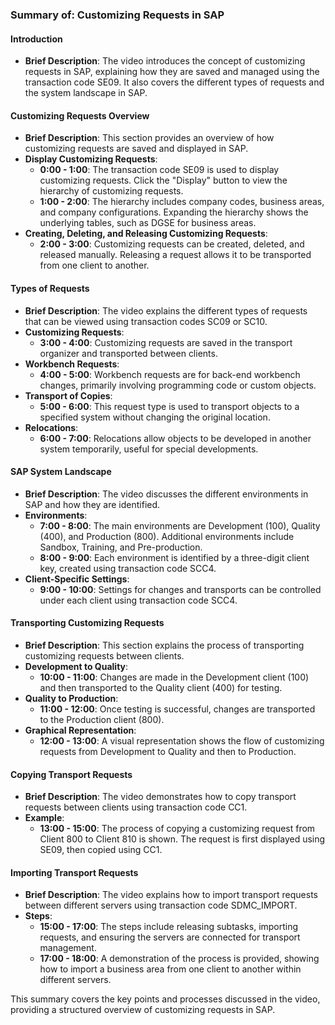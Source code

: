 ### Summary of: Customizing Requests in SAP

#### Introduction
- **Brief Description**: The video introduces the concept of customizing requests in SAP, explaining how they are saved and managed using the transaction code SE09. It also covers the different types of requests and the system landscape in SAP.

#### Customizing Requests Overview
- **Brief Description**: This section provides an overview of how customizing requests are saved and displayed in SAP.
- **Display Customizing Requests**:
  - **0:00 - 1:00**: The transaction code SE09 is used to display customizing requests. Click the "Display" button to view the hierarchy of customizing requests.
  - **1:00 - 2:00**: The hierarchy includes company codes, business areas, and company configurations. Expanding the hierarchy shows the underlying tables, such as DGSE for business areas.
- **Creating, Deleting, and Releasing Customizing Requests**:
  - **2:00 - 3:00**: Customizing requests can be created, deleted, and released manually. Releasing a request allows it to be transported from one client to another.

#### Types of Requests
- **Brief Description**: The video explains the different types of requests that can be viewed using transaction codes SC09 or SC10.
- **Customizing Requests**:
  - **3:00 - 4:00**: Customizing requests are saved in the transport organizer and transported between clients.
- **Workbench Requests**:
  - **4:00 - 5:00**: Workbench requests are for back-end workbench changes, primarily involving programming code or custom objects.
- **Transport of Copies**:
  - **5:00 - 6:00**: This request type is used to transport objects to a specified system without changing the original location.
- **Relocations**:
  - **6:00 - 7:00**: Relocations allow objects to be developed in another system temporarily, useful for special developments.

#### SAP System Landscape
- **Brief Description**: The video discusses the different environments in SAP and how they are identified.
- **Environments**:
  - **7:00 - 8:00**: The main environments are Development (100), Quality (400), and Production (800). Additional environments include Sandbox, Training, and Pre-production.
  - **8:00 - 9:00**: Each environment is identified by a three-digit client key, created using transaction code SCC4.
- **Client-Specific Settings**:
  - **9:00 - 10:00**: Settings for changes and transports can be controlled under each client using transaction code SCC4.

#### Transporting Customizing Requests
- **Brief Description**: This section explains the process of transporting customizing requests between clients.
- **Development to Quality**:
  - **10:00 - 11:00**: Changes are made in the Development client (100) and then transported to the Quality client (400) for testing.
- **Quality to Production**:
  - **11:00 - 12:00**: Once testing is successful, changes are transported to the Production client (800).
- **Graphical Representation**:
  - **12:00 - 13:00**: A visual representation shows the flow of customizing requests from Development to Quality and then to Production.

#### Copying Transport Requests
- **Brief Description**: The video demonstrates how to copy transport requests between clients using transaction code CC1.
- **Example**:
  - **13:00 - 15:00**: The process of copying a customizing request from Client 800 to Client 810 is shown. The request is first displayed using SE09, then copied using CC1.

#### Importing Transport Requests
- **Brief Description**: The video explains how to import transport requests between different servers using transaction code SDMC_IMPORT.
- **Steps**:
  - **15:00 - 17:00**: The steps include releasing subtasks, importing requests, and ensuring the servers are connected for transport management.
  - **17:00 - 18:00**: A demonstration of the process is provided, showing how to import a business area from one client to another within different servers.

This summary covers the key points and processes discussed in the video, providing a structured overview of customizing requests in SAP.